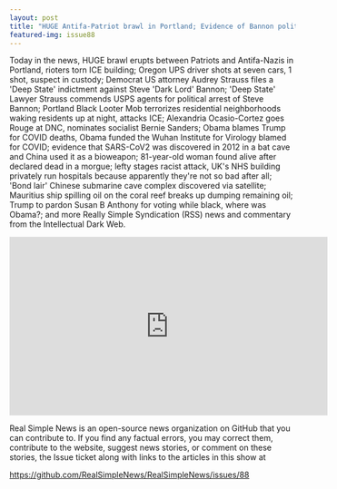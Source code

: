 ```yaml
---
layout: post
title: "HUGE Antifa-Patriot brawl in Portland; Evidence of Bannon political indictment; i5 UPS shooter"
featured-img: issue88
---
```


Today in the news, HUGE brawl erupts between Patriots and Antifa-Nazis in Portland, rioters torn ICE building; Oregon UPS driver shots at seven cars, 1 shot, suspect in custody; Democrat US attorney Audrey Strauss files a 'Deep State' indictment against Steve 'Dark Lord' Bannon; 'Deep State' Lawyer Strauss commends USPS agents for political arrest of Steve Bannon; Portland Black Looter Mob terrorizes residential neighborhoods waking residents up at night, attacks ICE; Alexandria Ocasio-Cortez goes Rouge at DNC, nominates socialist Bernie Sanders; Obama blames Trump for COVID deaths, Obama funded the Wuhan Institute for Virology blamed for COVID; evidence that SARS-CoV2 was discovered in 2012 in a bat cave and China used it as a bioweapon; 81-year-old woman found alive after declared dead in a morgue; lefty stages racist attack, UK's NHS building privately run hospitals because apparently they're not so bad after all; 'Bond lair' Chinese submarine cave complex discovered via satellite; Mauritius ship spilling oil on the coral reef breaks up dumping remaining oil; Trump to pardon Susan B Anthony for voting while black, where was Obama?; and more Really Simple Syndication (RSS) news and commentary from the Intellectual Dark Web.

<iframe width="560" height="315" src="https://www.youtube.com/embed/neeblpoFu8w
" frameborder="0" allow="accelerometer; autoplay; encrypted-media; gyroscope; picture-in-picture" allowfullscreen></iframe>

Real Simple News is an open-source news organization on GitHub that you can contribute to. If you find any factual errors, you may correct them, contribute to the website, suggest news stories, or comment on these stories, the Issue ticket along with links to the articles in this show at 

<https://github.com/RealSimpleNews/RealSimpleNews/issues/88>
